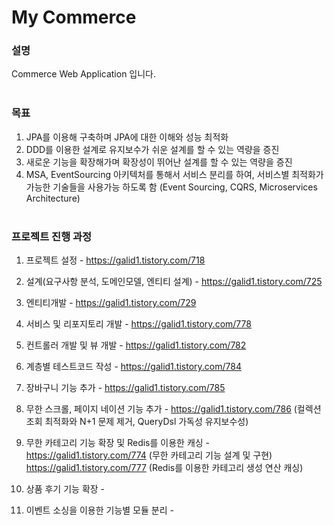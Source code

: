 # My Commerce

### 설명 
Commerce Web Application 입니다.
<br><br>



### 목표
1. JPA를 이용해 구축하며 JPA에 대한 이해와 성능 최적화
2. DDD를 이용한 설계로 유지보수가 쉬운 설계를 할 수 있는 역량을 증진
3. 새로운 기능을 확장해가며 확장성이 뛰어난 설계를 할 수 있는 역량을 증진
4. MSA, EventSourcing 아키텍처를 통해서 서비스 분리를 하여, 
   서비스별 최적화가 가능한 기술들을 사용가능 하도록 함 (Event Sourcing, CQRS, Microservices Architecture)
<br><br>



### 프로젝트 진행 과정
1. 프로젝트 설정 - https://galid1.tistory.com/718
2. 설계(요구사항 분석, 도메인모델, 엔티티 설계) - https://galid1.tistory.com/725
3. 엔티티개발 - https://galid1.tistory.com/729
4. 서비스 및 리포지토리 개발 - https://galid1.tistory.com/778
5. 컨트롤러 개발 및 뷰 개발 - https://galid1.tistory.com/782
6. 계층별 테스트코드 작성 - https://galid1.tistory.com/784
7. 장바구니 기능 추가 - https://galid1.tistory.com/785
8. 무한 스크롤, 페이지 네이션 기능 추가 - https://galid1.tistory.com/786 (컬렉션 조회 최적화와 N+1 문제 제거, QueryDsl 가독성 유지보수성)
9. 무한 카테고리 기능 확장 및 Redis를 이용한 캐싱 - https://galid1.tistory.com/774 (무한 카테고리 기능 설계 및 구현)
                                                 https://galid1.tistory.com/777 (Redis를 이용한 카테고리 생성 연산 캐싱)
                                                
10. 상품 후기 기능 확장 - 
11. 이벤트 소싱을 이용한 기능별 모듈 분리 - 
<br><br>

